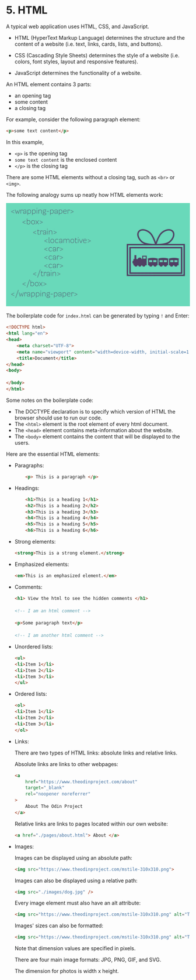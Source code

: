 # 5. HTML

A typical web application uses HTML, CSS, and JavaScript.

- HTML (HyperText Markup Language) determines the structure and the content of a website (i.e. text, links, cards, lists, and buttons).

- CSS (Cascading Style Sheets) determines the style of a website (i.e. colors, font styles, layout and responsive features).

- JavaScript determines the functionality of a website.

An HTML element contains 3 parts:

- an opening tag
- some content
- a closing tag

For example, consider the following paragraph element:

```HTML
<p>some text content</p>
```

In this example,

- `<p>` is the opening tag
- `some text content` is the enclosed content
- `</p>` is the closing tag

There are some HTML elements without a closing tag, such as `<br>` or `<img>`.

The following analogy sums up neatly how HTML elements work:

![alt text](/Images/image-7.png)

The boilerplate code for `index.html` can be generated by typing `!` and Enter:

```HTML
<!DOCTYPE html>
<html lang="en">
<head>
    <meta charset="UTF-8">
    <meta name="viewport" content="width=device-width, initial-scale=1.0">
    <title>Document</title>
</head>
<body>

</body>
</html>
```

Some notes on the boilerplate code:

- The DOCTYPE declaration is to specify which version of HTML the browser should use to run our code.
- The `<html>` element is the root element of every html document.
- The `<head>` element contains meta-information about the website.
- The `<body>` element contains the content that will be displayed to the users.

Here are the essential HTML elements:

- Paragraphs:

  ```HTML
      <p> This is a paragraph </p>
  ```

- Headings:

  ```HTML
      <h1>This is a heading 1</h1>
      <h2>This is a heading 2</h2>
      <h3>This is a heading 3</h3>
      <h4>This is a heading 4</h4>
      <h5>This is a heading 5</h5>
      <h6>This is a heading 6</h6>
  ```

- Strong elements:

  ```HTML
  <strong>This is a strong element.</strong>
  ```

- Emphasized elements:

  ```HTML
  <em>This is an emphasized element.</em>
  ```

- Comments:

  ```HTML
  <h1> View the html to see the hidden comments </h1>

  <!-- I am an html comment -->

  <p>Some paragraph text</p>

  <!-- I am another html comment -->
  ```

- Unordered lists:

  ```HTML
  <ul>
  <li>Item 1</li>
  <li>Item 2</li>
  <li>Item 3</li>
  </ul>
  ```

- Ordered lists:

  ```HTML
  <ol>
  <li>Item 1</li>
  <li>Item 2</li>
  <li>Item 3</li>
  </ol>
  ```

- Links:

  There are two types of HTML links: absolute links and relative links.

  Absolute links are links to other webpages:

  ```HTML
  <a
      href="https://www.theodinproject.com/about"
      target="_blank"
      rel="noopener noreferrer"
  >
      About The Odin Project
  </a>
  ```

  Relative links are links to pages located within our own website:

  ```HTML
  <a href="./pages/about.html"> About </a>
  ```

- Images:

  Images can be displayed using an absolute path:

  ```HTML
  <img src="https://www.theodinproject.com/mstile-310x310.png">
  ```

  Images can also be displayed using a relative path:

  ```HTML
  <img src="./images/dog.jpg" />
  ```

  Every image element must also have an alt attribute:

  ```HTML
  <img src="https://www.theodinproject.com/mstile-310x310.png" alt="The Odin Project Logo">
  ```

  Images' sizes can also be formatted:

  ```HTML
  <img src="https://www.theodinproject.com/mstile-310x310.png" alt="The Odin Project Logo" height="310" width="310">
  ```

  Note that dimension values are specified in pixels.

  There are four main image formats: JPG, PNG, GIF, and SVG.

  The dimension for photos is width x height.
